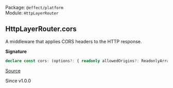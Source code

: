 Package: `@effect/platform`<br />
Module: `HttpLayerRouter`<br />

## HttpLayerRouter.cors

A middleware that applies CORS headers to the HTTP response.

**Signature**

```ts
declare const cors: (options?: { readonly allowedOrigins?: ReadonlyArray<string> | undefined; readonly allowedMethods?: ReadonlyArray<string> | undefined; readonly allowedHeaders?: ReadonlyArray<string> | undefined; readonly exposedHeaders?: ReadonlyArray<string> | undefined; readonly maxAge?: number | undefined; readonly credentials?: boolean | undefined; } | undefined) => Layer.Layer<never>
```

[Source](https://github.com/Effect-TS/effect/tree/main/packages/platform/src/HttpLayerRouter.ts#L763)

Since v1.0.0